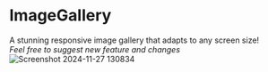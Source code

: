 # ImageGallery
A stunning responsive image gallery that adapts to any screen size!<br>
<i>Feel free to suggest new feature and changes</i>
<br>
![Screenshot 2024-11-27 130834](https://github.com/user-attachments/assets/925fad0e-3d65-4cc3-a89d-c37af3f14aa0)
